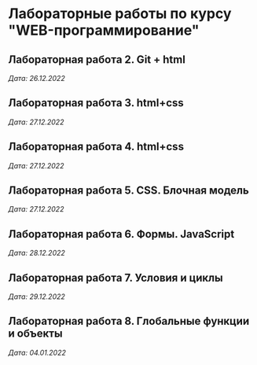 # Лабораторные работы по курсу "WEB-программирование"

## Лабораторная работа 2. Git + html

*Дата: 26.12.2022*

## Лабораторная работа 3. html+css

*Дата: 27.12.2022*

## Лабораторная работа 4. html+css

*Дата: 27.12.2022*

## Лабораторная работа 5. CSS. Блочная модель

*Дата: 27.12.2022*

## Лабораторная работа 6. Формы. JavaScript

*Дата: 28.12.2022*

## Лабораторная работа 7. Условия и циклы

*Дата: 29.12.2022*

## Лабораторная работа 8. Глобальные функции и объекты

*Дата: 04.01.2022*